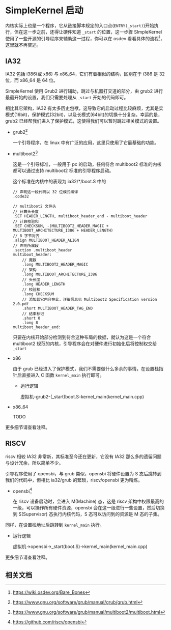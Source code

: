 # SimpleKernel 启动

内核实际上也是一个程序，它从链接脚本规定的入口点(`ENTRY(_start)`)开始执行，但在这一步之前，还得让硬件知道 `_start` 的位置，这一步骤 SImpleKernel 使用了一些开源的引导程序来辅助这一过程，你可以在 osdev 看看具体的流程[^1]，这里就不再赘述。



## IA32

IA32 包括 i386(或 x86) 与 x86_64，它们有着相似的结构，区别在于 i386 是 32 位，而 x86_64 是 64 位。

SimpleKernel 使用 Grub2 进行辅助，跳过与机器打交道的部分，由 grub2 进行最最开始的设置，我们只需要处理从 `_start` 开始的代码即可。

相比其它架构，IA32 有太多历史包袱，这导致它的启动过程比较麻烦，尤其是实模式(16bit)，保护模式(32bit)，以及长模式(64bit)的切换十分复杂。幸运的是，grub2 已经帮我们进入了保护模式，这使得我们可以暂时跳过相关模式的设置。

- grub2[^2]

    一个引导程序，在 linux 中有广泛的应用，这里只使用了它最基础的功能。

- multiboot2[^3]

    这是一个引导标准，一般用于 pc 的启动，任何符合 multiboot2 标准的内核都可以通过支持 multiboot2 标准的引导程序启动。

    这个标准在内核中的表现为 ia32/*/boot.S 中的

    ```assembly
    // 声明这一段代码以 32 位模式编译
    .code32
    
    // multiboot2 文件头
    // 计算头长度
    .SET HEADER_LENGTH, multiboot_header_end - multiboot_header
    // 计算校验和
    .SET CHECKSUM, -(MULTIBOOT2_HEADER_MAGIC + MULTIBOOT_ARCHITECTURE_I386 + HEADER_LENGTH)
    // 8 字节对齐
    .align MULTIBOOT_HEADER_ALIGN
    // 声明所属段
    .section .multiboot_header
    multiboot_header:
        // 魔数
        .long MULTIBOOT2_HEADER_MAGIC
        // 架构
        .long MULTIBOOT_ARCHITECTURE_I386
        // 头长度
        .long HEADER_LENGTH
        // 校验和
        .long CHECKSUM
        // 添加其它内容在此，详细信息见 Multiboot2 Specification version 2.0.pdf
    	.short MULTIBOOT_HEADER_TAG_END
        // 结束标记
        .short 0
        .long 8
    multiboot_header_end:
    ```

    只要在内核开始部分检测到符合这种布局的数据，就认为这是一个符合 multiboot2 规范的内核，引导程序会在对硬件进行初始化后将控制权交给 `_start`

- x86

  由于 grub 已经进入了保护模式，我们不需要做什么多余的事情，在设置栈指针后直接进入 C 函数 `kernel_main` 执行即可。

  - 运行逻辑

      虚拟机-grub2-(_start)boot.S-kernel_main(kernel_main.cpp)

- x86_64

    TODO

更多细节请查看注释。



## RISCV

riscv 相较 IA32 非常新，其标准至今还在更新，它没有 IA32 那么多的遗留问题与设计冗余，所以简单不少。

引导程序使用了 opensbi，与 grub 类似，opensbi 将硬件设置为 S 态后跳转到我们的代码中，但相比 ia32/grub 的繁琐，riscv/opensbi 更为精炼。

- opensbi[^4]

    在 riscv 设备启动时，会进入 M(Machine) 态，这是 riscv 架构中权限最高的一级，可以操作所有硬件资源，opensbi 会在这一级进行一些设置，然后切换到 S(Supervisor) 态执行内核代码，S 态可以访问到的资源是 M 态的子集。

同样，在设置栈地址后跳转到 `kernel_main` 执行。

- 运行逻辑

    虚拟机->opensbi->_start(boot.S)->kernel_main(kernel_main.cpp)

更多细节请查看注释。



## 相关文档

[^1]: https://wiki.osdev.org/Bare_Bones
[^2]: https://www.gnu.org/software/grub/manual/grub/grub.html
[^3]: https://www.gnu.org/software/grub/manual/multiboot2/multiboot.html
[^4]: https://github.com/riscv/opensbi

